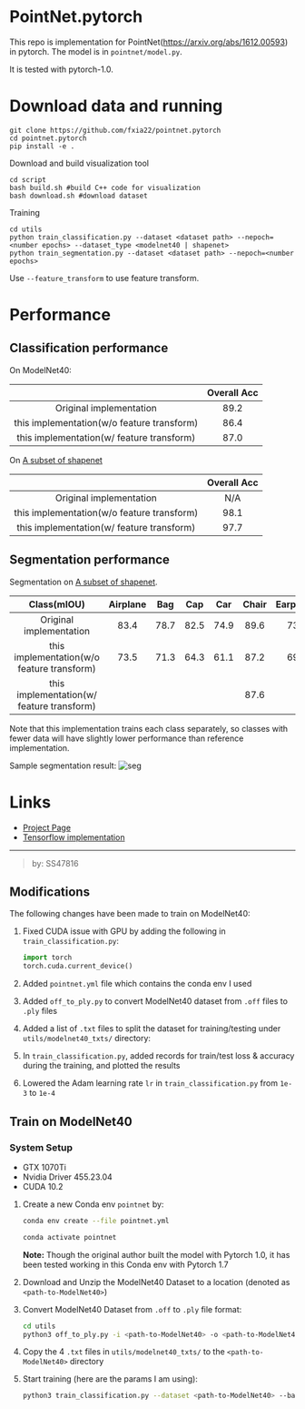 # PointNet.pytorch
This repo is implementation for PointNet(https://arxiv.org/abs/1612.00593) in pytorch. The model is in `pointnet/model.py`.

It is tested with pytorch-1.0.

# Download data and running

```
git clone https://github.com/fxia22/pointnet.pytorch
cd pointnet.pytorch
pip install -e .
```

Download and build visualization tool
```
cd script
bash build.sh #build C++ code for visualization
bash download.sh #download dataset
```

Training 
```
cd utils
python train_classification.py --dataset <dataset path> --nepoch=<number epochs> --dataset_type <modelnet40 | shapenet>
python train_segmentation.py --dataset <dataset path> --nepoch=<number epochs> 
```

Use `--feature_transform` to use feature transform.

# Performance

## Classification performance

On ModelNet40:

|  | Overall Acc |
| :---: | :---: |
| Original implementation | 89.2 |
| this implementation(w/o feature transform) | 86.4 |
| this implementation(w/ feature transform) | 87.0 |

On [A subset of shapenet](http://web.stanford.edu/~ericyi/project_page/part_annotation/index.html)

|  | Overall Acc |
| :---: | :---: |
| Original implementation | N/A |
| this implementation(w/o feature transform) | 98.1 |
| this implementation(w/ feature transform) | 97.7 |

## Segmentation performance

Segmentation on  [A subset of shapenet](http://web.stanford.edu/~ericyi/project_page/part_annotation/index.html).

| Class(mIOU) | Airplane | Bag| Cap|Car|Chair|Earphone|Guitar|Knife|Lamp|Laptop|Motorbike|Mug|Pistol|Rocket|Skateboard|Table
| :---: | :---: | :---: | :---: | :---: | :---: | :---: | :---: | :---: | :---: | :---: | :---: | :---: | :---: | :---: | :---: | :---: | 
| Original implementation |  83.4 | 78.7 | 82.5| 74.9 |89.6| 73.0| 91.5| 85.9| 80.8| 95.3| 65.2| 93.0| 81.2| 57.9| 72.8| 80.6| 
| this implementation(w/o feature transform) | 73.5 | 71.3 | 64.3 | 61.1 | 87.2 | 69.5 | 86.1|81.6| 77.4|92.7|41.3|86.5|78.2|41.2|61.0|81.1|
| this implementation(w/ feature transform) |  |  |  |  | 87.6 |  | | | | | | | | | |81.0|

Note that this implementation trains each class separately, so classes with fewer data will have slightly lower performance than reference implementation.

Sample segmentation result:
![seg](https://raw.githubusercontent.com/fxia22/pointnet.pytorch/master/misc/show3d.png?token=AE638Oy51TL2HDCaeCF273X_-Bsy6-E2ks5Y_BUzwA%3D%3D)

# Links

- [Project Page](http://stanford.edu/~rqi/pointnet/)
- [Tensorflow implementation](https://github.com/charlesq34/pointnet)



---

> by: SS47816




## Modifications

The following changes have been made to train on ModelNet40:
1. Fixed CUDA issue with GPU by adding the following in `train_classification.py`:
    ```python
    import torch
    torch.cuda.current_device()
    ```

2. Added `pointnet.yml` file which contains the conda env I used

3. Added  `off_to_ply.py` to convert ModelNet40 dataset from `.off` files to `.ply` files

4. Added a list of `.txt` files to split the dataset for training/testing under `utils/modelnet40_txts/` directory:

5. In `train_classification.py`, added records for train/test loss & accuracy during the training, and plotted the results

6. Lowered the Adam learning rate `lr` in `train_classification.py` from `1e-3` to `1e-4`



## Train on ModelNet40

### System Setup

* GTX 1070Ti
* Nvidia Driver 455.23.04
* CUDA 10.2



1. Create a new Conda env `pointnet` by:

   ```bash
   conda env create --file pointnet.yml
   
   conda activate pointnet
   ```

   **Note:** Though the original author built the model with Pytorch 1.0, it has been tested working in this Conda env with Pytorch 1.7

2. Download and Unzip the ModelNet40 Dataset to a location (denoted as `<path-to-ModelNet40>`)

3. Convert ModelNet40 Dataset from `.off` to `.ply` file format:

   ```bash
   cd utils
   python3 off_to_ply.py -i <path-to-ModelNet40> -o <path-to-ModelNet40>
   ```

4. Copy the 4 `.txt` files in `utils/modelnet40_txts/` to the `<path-to-ModelNet40>` directory

5. Start training (here are the params I am using):

   ```bash
   python3 train_classification.py --dataset <path-to-ModelNet40> --batchSize 32 --nepoch 300 --dataset_type modelnet40 --feature_transform
   ```

   

